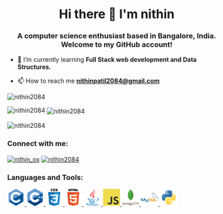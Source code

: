 <h1 align="center">Hi there 👋 I'm nithin</h1>
<h3 align="center">A computer science enthusiast based in Bangalore, India. Welcome to my GitHub account!</h3>

- 🌱 I’m currently learning **Full Stack web development and Data Structures.**

- 📫 How to reach me **nithinpatil2084@gmail.com**
<p align="left"> <img src="https://komarev.com/ghpvc/?username=nithin2084&label=Profile%20views&color=0e75b6&style=flat" alt="nithin2084" /> </p>
<p><img align="left" src="https://github-readme-stats.vercel.app/api/top-langs?username=nithin2084&show_icons=true&locale=en&layout=compact" alt="nithin2084" /></p>
<p>&nbsp;<img align="center" src="https://github-readme-stats.vercel.app/api?username=nithin2084&show_icons=true&locale=en" alt="nithin2084" /></p>
<p><img align="center" src="https://github-readme-streak-stats.herokuapp.com/?user=nithin2084&" alt="nithin2084" /></p>

<h3 align="left">Connect with me:</h3>
<p align="left">
  <a href="https://instagram.com/nithin_ox" target="blank"><img align="center" src="https://raw.githubusercontent.com/rahuldkjain/github-profile-readme-generator/master/src/images/icons/Social/instagram.svg" alt="nithin_ox" height="30" width="40" /></a>
<a href="https://www.leetcode.com/nithin2084" target="blank"><img align="center" src="https://raw.githubusercontent.com/rahuldkjain/github-profile-readme-generator/master/src/images/icons/Social/leet-code.svg" alt="nithin2084" height="30" width="40" /></a>
</p>

<h3 align="left">Languages and Tools:</h3>
<p align="left"> <a href="https://www.cprogramming.com/" target="_blank" rel="noreferrer"> <img src="https://raw.githubusercontent.com/devicons/devicon/master/icons/c/c-original.svg" alt="c" width="40" height="40"/> </a> <a href="https://www.w3schools.com/cpp/" target="_blank" rel="noreferrer"> <img src="https://raw.githubusercontent.com/devicons/devicon/master/icons/cplusplus/cplusplus-original.svg" alt="cplusplus" width="40" height="40"/> </a> <a href="https://www.w3schools.com/css/" target="_blank" rel="noreferrer"> <img src="https://raw.githubusercontent.com/devicons/devicon/master/icons/css3/css3-original-wordmark.svg" alt="css3" width="40" height="40"/> </a> <a href="https://www.w3.org/html/" target="_blank" rel="noreferrer"> <img src="https://raw.githubusercontent.com/devicons/devicon/master/icons/html5/html5-original-wordmark.svg" alt="html5" width="40" height="40"/> </a> <a href="https://www.java.com" target="_blank" rel="noreferrer"> <img src="https://raw.githubusercontent.com/devicons/devicon/master/icons/java/java-original.svg" alt="java" width="40" height="40"/> </a> <a href="https://developer.mozilla.org/en-US/docs/Web/JavaScript" target="_blank" rel="noreferrer"> <img src="https://raw.githubusercontent.com/devicons/devicon/master/icons/javascript/javascript-original.svg" alt="javascript" width="40" height="40"/> </a> <a href="https://www.mongodb.com/" target="_blank" rel="noreferrer"> <img src="https://raw.githubusercontent.com/devicons/devicon/master/icons/mongodb/mongodb-original-wordmark.svg" alt="mongodb" width="40" height="40"/> </a> <a href="https://www.mysql.com/" target="_blank" rel="noreferrer"> <img src="https://raw.githubusercontent.com/devicons/devicon/master/icons/mysql/mysql-original-wordmark.svg" alt="mysql" width="40" height="40"/> </a> <a href="https://www.python.org" target="_blank" rel="noreferrer"> <img src="https://raw.githubusercontent.com/devicons/devicon/master/icons/python/python-original.svg" alt="python" width="40" height="40"/> </a> </p>
